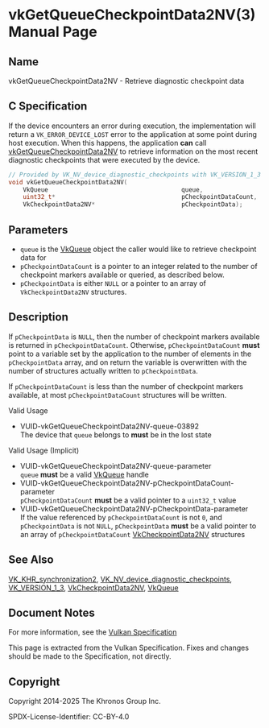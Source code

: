 # vkGetQueueCheckpointData2NV(3) Manual Page

## Name

vkGetQueueCheckpointData2NV - Retrieve diagnostic checkpoint data



## [](#_c_specification)C Specification

If the device encounters an error during execution, the implementation will return a `VK_ERROR_DEVICE_LOST` error to the application at some point during host execution. When this happens, the application **can** call [vkGetQueueCheckpointData2NV](https://registry.khronos.org/vulkan/specs/latest/man/html/vkGetQueueCheckpointData2NV.html) to retrieve information on the most recent diagnostic checkpoints that were executed by the device.

```c++
// Provided by VK_NV_device_diagnostic_checkpoints with VK_VERSION_1_3 or VK_KHR_synchronization2
void vkGetQueueCheckpointData2NV(
    VkQueue                                     queue,
    uint32_t*                                   pCheckpointDataCount,
    VkCheckpointData2NV*                        pCheckpointData);
```

## [](#_parameters)Parameters

- `queue` is the [VkQueue](https://registry.khronos.org/vulkan/specs/latest/man/html/VkQueue.html) object the caller would like to retrieve checkpoint data for
- `pCheckpointDataCount` is a pointer to an integer related to the number of checkpoint markers available or queried, as described below.
- `pCheckpointData` is either `NULL` or a pointer to an array of `VkCheckpointData2NV` structures.

## [](#_description)Description

If `pCheckpointData` is `NULL`, then the number of checkpoint markers available is returned in `pCheckpointDataCount`. Otherwise, `pCheckpointDataCount` **must** point to a variable set by the application to the number of elements in the `pCheckpointData` array, and on return the variable is overwritten with the number of structures actually written to `pCheckpointData`.

If `pCheckpointDataCount` is less than the number of checkpoint markers available, at most `pCheckpointDataCount` structures will be written.

Valid Usage

- [](#VUID-vkGetQueueCheckpointData2NV-queue-03892)VUID-vkGetQueueCheckpointData2NV-queue-03892  
  The device that `queue` belongs to **must** be in the lost state

Valid Usage (Implicit)

- [](#VUID-vkGetQueueCheckpointData2NV-queue-parameter)VUID-vkGetQueueCheckpointData2NV-queue-parameter  
  `queue` **must** be a valid [VkQueue](https://registry.khronos.org/vulkan/specs/latest/man/html/VkQueue.html) handle
- [](#VUID-vkGetQueueCheckpointData2NV-pCheckpointDataCount-parameter)VUID-vkGetQueueCheckpointData2NV-pCheckpointDataCount-parameter  
  `pCheckpointDataCount` **must** be a valid pointer to a `uint32_t` value
- [](#VUID-vkGetQueueCheckpointData2NV-pCheckpointData-parameter)VUID-vkGetQueueCheckpointData2NV-pCheckpointData-parameter  
  If the value referenced by `pCheckpointDataCount` is not `0`, and `pCheckpointData` is not `NULL`, `pCheckpointData` **must** be a valid pointer to an array of `pCheckpointDataCount` [VkCheckpointData2NV](https://registry.khronos.org/vulkan/specs/latest/man/html/VkCheckpointData2NV.html) structures

## [](#_see_also)See Also

[VK\_KHR\_synchronization2](https://registry.khronos.org/vulkan/specs/latest/man/html/VK_KHR_synchronization2.html), [VK\_NV\_device\_diagnostic\_checkpoints](https://registry.khronos.org/vulkan/specs/latest/man/html/VK_NV_device_diagnostic_checkpoints.html), [VK\_VERSION\_1\_3](https://registry.khronos.org/vulkan/specs/latest/man/html/VK_VERSION_1_3.html), [VkCheckpointData2NV](https://registry.khronos.org/vulkan/specs/latest/man/html/VkCheckpointData2NV.html), [VkQueue](https://registry.khronos.org/vulkan/specs/latest/man/html/VkQueue.html)

## [](#_document_notes)Document Notes

For more information, see the [Vulkan Specification](https://registry.khronos.org/vulkan/specs/latest/html/vkspec.html#vkGetQueueCheckpointData2NV)

This page is extracted from the Vulkan Specification. Fixes and changes should be made to the Specification, not directly.

## [](#_copyright)Copyright

Copyright 2014-2025 The Khronos Group Inc.

SPDX-License-Identifier: CC-BY-4.0